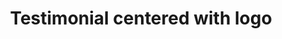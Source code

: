---
title: Testimonial centered with logo
category: Marketing
paid: true
isActive: true
ltr: {"vue":{"vueTail":[],"vueCss":[]},"preview":"function App() {\n  return /*#__PURE__*/React.createElement(\"section\", {\n    className: \"py-14\"\n  }, /*#__PURE__*/React.createElement(\"div\", {\n    className: \"max-w-screen-xl mx-auto px-4 md:px-8\"\n  }, /*#__PURE__*/React.createElement(\"div\", {\n    className: \"max-w-3xl mx-auto text-center\"\n  }, /*#__PURE__*/React.createElement(\"div\", {\n    className: \"pb-6\"\n  }, /*#__PURE__*/React.createElement(\"img\", {\n    src: \"https://floatui.com/logo.svg\",\n    width: 150,\n    className: \"mx-auto\"\n  })), /*#__PURE__*/React.createElement(\"figure\", null, /*#__PURE__*/React.createElement(\"blockquote\", null, /*#__PURE__*/React.createElement(\"p\", {\n    className: \"text-gray-800 text-xl font-semibold sm:text-2xl\"\n  }, \"\\u201CLorem ipsum dolor sit amet, consectetur adipiscing elit. Nunc et est hendrerit, porta nunc vitae, gravida justo. Nunc fermentum magna lorem, euismod volutpat arcu volutpat et.\\u201C\")), /*#__PURE__*/React.createElement(\"div\", {\n    className: \"mt-6\"\n  }, /*#__PURE__*/React.createElement(\"img\", {\n    src: \"https://api.uifaces.co/our-content/donated/xZ4wg2Xj.jpg\",\n    className: \"w-16 h-16 mx-auto rounded-full\"\n  }), /*#__PURE__*/React.createElement(\"div\", {\n    className: \"mt-3\"\n  }, /*#__PURE__*/React.createElement(\"span\", {\n    className: \"block text-gray-800 font-semibold\"\n  }, \"Martin escobar\"), /*#__PURE__*/React.createElement(\"span\", {\n    className: \"block text-gray-600 text-sm mt-0.5\"\n  }, \"Founder of meta\")))))));\n}","react":{"jsxCss":[],"jsxTail":[{"code":"export default () => {\n    return (\n        <section className=\"py-14\">\n            <div className=\"max-w-screen-xl mx-auto px-4 md:px-8\">\n                <div className=\"max-w-3xl mx-auto text-center\">\n                    <div className=\"pb-6\">\n                        <img src=\"https://floatui.com/logo.svg\" width={150} className=\"mx-auto\" />\n                    </div>\n                    <figure>\n                        <blockquote>\n                            <p className=\"text-gray-800 text-xl font-semibold sm:text-2xl\">\n                                “Lorem ipsum dolor sit amet, consectetur adipiscing elit. Nunc et est hendrerit, porta nunc vitae, gravida justo. Nunc fermentum magna lorem, euismod volutpat arcu volutpat et.“\n                            </p>\n                        </blockquote>\n                        <div className=\"mt-6\">\n                            <img src=\"https://api.uifaces.co/our-content/donated/xZ4wg2Xj.jpg\" className=\"w-16 h-16 mx-auto rounded-full\" />\n                            <div className=\"mt-3\">\n                                <span className=\"block text-gray-800 font-semibold\">Martin escobar</span>\n                                <span className=\"block text-gray-600 text-sm mt-0.5\">Founder of meta</span>\n                            </div>\n                        </div>\n                    </figure>\n                </div>\n            </div>\n        </section>\n    )\n}","label":"App.jsx"}]}}
rtl: {"vue":{"vueTail":[],"vueCss":[]},"preview":"function App() {\n  return /*#__PURE__*/React.createElement(\"section\", {\n    className: \"py-14\"\n  }, /*#__PURE__*/React.createElement(\"div\", {\n    className: \"max-w-screen-xl mx-auto px-4 md:px-8\"\n  }, /*#__PURE__*/React.createElement(\"div\", {\n    className: \"max-w-3xl mx-auto text-center\"\n  }, /*#__PURE__*/React.createElement(\"div\", {\n    className: \"pb-6\"\n  }, /*#__PURE__*/React.createElement(\"img\", {\n    src: \"https://floatui.com/logo.svg\",\n    width: 150,\n    className: \"mx-auto\"\n  })), /*#__PURE__*/React.createElement(\"figure\", null, /*#__PURE__*/React.createElement(\"blockquote\", null, /*#__PURE__*/React.createElement(\"p\", {\n    className: \"text-gray-800 text-xl font-semibold sm:text-2xl\"\n  }, \"\\\"\\u0645\\u0646 \\u0627\\u0644\\u0645\\u0647\\u0645 \\u0623\\u0646 \\u062A\\u0639\\u0631\\u0641 \\u0623\\u0646 \\u0627\\u0644\\u0623\\u0644\\u0645 \\u0628\\u062D\\u062F \\u0630\\u0627\\u062A\\u0647 \\u0645\\u0647\\u0645\\u060C \\u0648\\u0633\\u064A\\u062A\\u0628\\u0639\\u0647 \\u0646\\u0638\\u0627\\u0645 \\u0627\\u0644\\u062A\\u0639\\u0644\\u064A\\u0645. \\u0648\\u0627\\u0644\\u0622\\u0646 \\u064A\\u0648\\u062C\\u062F \\u0645\\u0643\\u062A\\u0628\\u060C \\u0628\\u0648\\u0627\\u0628\\u0629 \\u0627\\u0644\\u062D\\u064A\\u0627\\u0629 \\u0627\\u0644\\u0622\\u0646\\u060C \\u0645\\u062C\\u0631\\u062F \\u062D\\u0627\\u0645\\u0644. \\u0627\\u0644\\u0622\\u0646 \\u0627\\u0644\\u0639\\u0645\\u0644 \\u0627\\u0644\\u0639\\u0638\\u064A\\u0645 \\u0644\\u0644\\u062A\\u062E\\u0645\\u064A\\u0631\\u060C \\u0645\\u0647\\u0646\\u0629 \\u0644\\u0645\\u0647\\u0646\\u0629 \\u0623\\u0631\\u0643\\u0648.\\\"\")), /*#__PURE__*/React.createElement(\"div\", {\n    className: \"mt-6\"\n  }, /*#__PURE__*/React.createElement(\"img\", {\n    src: \"https://api.uifaces.co/our-content/donated/xZ4wg2Xj.jpg\",\n    className: \"w-16 h-16 mx-auto rounded-full\"\n  }), /*#__PURE__*/React.createElement(\"div\", {\n    className: \"mt-3\"\n  }, /*#__PURE__*/React.createElement(\"span\", {\n    className: \"block text-gray-800 font-semibold\"\n  }, \"\\u0645\\u0627\\u0631\\u062A\\u0646 \\u0628\\u0631\\u0648\\u0645\"), /*#__PURE__*/React.createElement(\"span\", {\n    className: \"block text-gray-600 text-sm mt-0.5\"\n  }, \"\\u0645\\u0624\\u0633\\u0633 \\u0645\\u064A\\u062A\\u0627\")))))));\n}","react":{"jsxCss":[],"jsxTail":[{"code":"export default () => {\n    return (\n        <section className=\"py-14\">\n            <div className=\"max-w-screen-xl mx-auto px-4 md:px-8\">\n                <div className=\"max-w-3xl mx-auto text-center\">\n                    <div className=\"pb-6\">\n                        <img src=\"https://floatui.com/logo.svg\" width={150} className=\"mx-auto\" />\n                    </div>\n                    <figure>\n                        <blockquote>\n                            <p className=\"text-gray-800 text-xl font-semibold sm:text-2xl\">\n                                \"من المهم أن تعرف أن الألم بحد ذاته مهم، وسيتبعه نظام التعليم. والآن يوجد مكتب، بوابة الحياة الآن، مجرد حامل. الآن العمل العظيم للتخمير، مهنة لمهنة أركو.\"\n                            </p>\n                        </blockquote>\n                        <div className=\"mt-6\">\n                            <img src=\"https://api.uifaces.co/our-content/donated/xZ4wg2Xj.jpg\" className=\"w-16 h-16 mx-auto rounded-full\" />\n                            <div className=\"mt-3\">\n                                <span className=\"block text-gray-800 font-semibold\">مارتن بروم</span>\n                                <span className=\"block text-gray-600 text-sm mt-0.5\">مؤسس ميتا</span>\n                            </div>\n                        </div>\n                    </figure>\n                </div>\n            </div>\n        </section>\n    )\n}","label":"App.jsx"}]}}
slug: /testimonials
id: f1f89703-19b3-4a77-afd4-9bfcf6d81808
created_at: 1670769773568
---